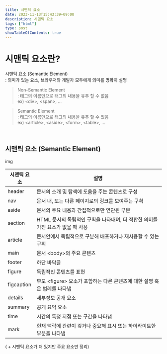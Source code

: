 ```yaml
---
title: 시맨틱 요소
date: 2023-11-13T15:43:39+09:00 
description: 시맨틱 요소
tags: ["html"]
type: post
showTableOfContents: true
---
```


# 시맨틱 요소란?
시맨틱 요소 (Semantic Element)  
: 의미가 있는 요소, 브라우저와 개발자 모두에게 의미를 명확히 설명

> Non-Semantic Element   
> : 태그의 이름만으로 태그의 내용을 유추 할 수 없음  
> ex\) \<div>, \<span>, ...  

> Semantic Element  
> : 태그의 이름만으로 태그의 내용을 유추 할 수 있음  
> ex\) \<article>, \<aside>, \<form>, \<table>, ...

<br/>

## 시맨틱 요소 (Semantic Element)
img
<br/>

|시맨틱 요소   |설명                           |
|-----------------|-------------------------------|
|header|문서의 소개 및 탐색에 도움을 주는 콘텐츠로 구성|
|nav|문서 내, 또는 다른 페이지로의 링크를 보여주는 구획|
|aside|문서의 주요 내용과 간접적으로만 연관된 부분|
|section|HTML 문서의 독립적인 구획을 나타내며, 더 적합한 의미를 가진 요소가 없을 때 사용|
|article|문서안에서 독립적으로 구분해 배포하거나 재사용할 수 있는 구획|
|main|문서 \<body>의 주요 콘텐츠|
|footer|하단 바닥글|
|figure|독립적인 콘텐츠를 표현|
|figcaption|부모 \<figure> 요소가 포함하는 다른 콘텐츠에 대한 설명 혹은 범례를 나타냄|
|details|세부정보 공개 요소|
|summary|공개 요약 요소|
|time|시간의 특정 지점 또는 구간을 나타냄|
|mark|현재 맥락에 관련이 깊거나 중요해 표시 또는 하이라이트한 부분을 나타냄|

( + 시맨틱 요소가 더 있지만 주요 요소만 정리)





